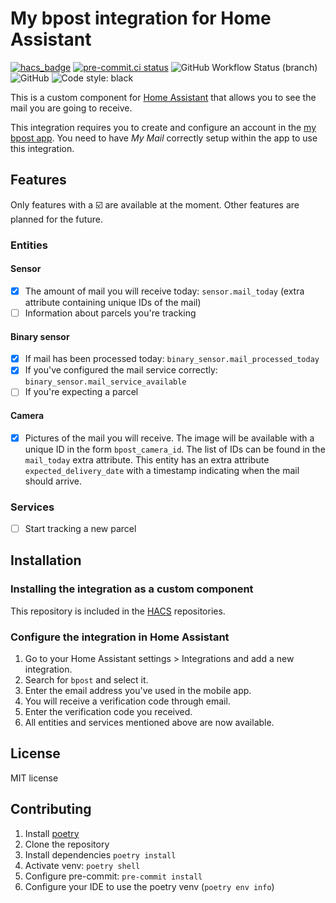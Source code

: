 # My bpost integration for Home Assistant

[![hacs_badge](https://img.shields.io/badge/HACS-Default-41BDF5.svg)](https://github.com/hacs/integration)
[![pre-commit.ci status](https://results.pre-commit.ci/badge/github/sdebruyn/homeassistant-bpost-integration/main.svg)](https://results.pre-commit.ci/latest/github/sdebruyn/homeassistant-bpost-integration/main)
![GitHub Workflow Status (branch)](https://img.shields.io/github/workflow/status/sdebruyn/homeassistant-bpost-integration/Validate/main)
![GitHub](https://img.shields.io/github/license/sdebruyn/my-bpost-api)
![Code style: black](https://img.shields.io/badge/code%20style-black-000000.svg)

This is a custom component for [Home Assistant](https://home-assistant.io/)
that allows you to see the mail you are going to receive.

This integration requires you to create and configure an account in the [my bpost app](https://www.bpost.be/en/my-bpost-app).
You need to have _My Mail_ correctly setup within the app to use this integration.

## Features

Only features with a ☑️ are available at the moment. Other features are planned for the future.

### Entities

#### Sensor

* [x] The amount of mail you will receive today: `sensor.mail_today` (extra attribute containing unique IDs of the mail)
* [ ] Information about parcels you're tracking

#### Binary sensor

* [x] If mail has been processed today: `binary_sensor.mail_processed_today`
* [x] If you've configured the mail service correctly: `binary_sensor.mail_service_available`
* [ ] If you're expecting a parcel

#### Camera

* [x] Pictures of the mail you will receive. The image will be available with a unique ID in the form `bpost_camera_id`.
    The list of IDs can be found in the `mail_today` extra attribute.
    This entity has an extra attribute `expected_delivery_date` with a timestamp indicating when the mail should arrive.

### Services

* [ ] Start tracking a new parcel

## Installation

### Installing the integration as a custom component

This repository is included in the [HACS](https://hacs.xyz) repositories.

### Configure the integration in Home Assistant

1. Go to your Home Assistant settings > Integrations and add a new integration.
2. Search for `bpost` and select it.
3. Enter the email address you've used in the mobile app.
4. You will receive a verification code through email.
5. Enter the verification code you received.
6. All entities and services mentioned above are now available.

## License

MIT license

## Contributing

1. Install [poetry](https://python-poetry.org/)
2. Clone the repository
3. Install dependencies `poetry install`
4. Activate venv: `poetry shell`
5. Configure pre-commit: `pre-commit install`
6. Configure your IDE to use the poetry venv (`poetry env info`)
